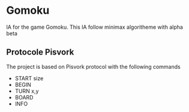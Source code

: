 # Gomoku

IA for the game Gomoku. This IA follow minimax algoritheme with alpha beta

## Protocole Pisvork

The project is based on Pisvork protocol with the following commands

  - START size
  - BEGIN
  - TURN x,y
  - BOARD
  - INFO
